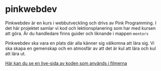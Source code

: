 # pinkwebdev

Pinkwebdev är en kurs i webbutveckling och drivs av Pink Programming. I det här projektet samlar vi kod och lektionsplanering som har med kursen att göra. Är du handledare finns guider och liknande i mappen `mentors`

Pinkwebdev ska vara en plats där alla känner sig välkomna att lära sig. Vi ska skapa en gemenskap och en atmosfär av att det är kul att lära och kul att lära ut.

[Här kan du se en live-sida av koden som används i filmerna](https://stinaq.github.io/pink-web-dev/)
